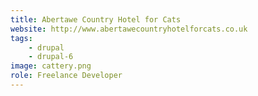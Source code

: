 ```yaml
---
title: Abertawe Country Hotel for Cats
website: http://www.abertawecountryhotelforcats.co.uk
tags:
    - drupal
    - drupal-6
image: cattery.png
role: Freelance Developer
---
```

